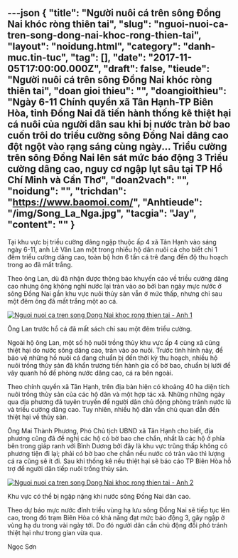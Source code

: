 ---json
{
    "title": "Người nuôi cá trên sông Đồng Nai khóc ròng thiên tai",
    "slug": "nguoi-nuoi-ca-tren-song-dong-nai-khoc-rong-thien-tai",
    "layout": "noidung.html",
    "category": "danh-muc.tin-tuc",
    "tag": [],
    "date": "2017-11-05T17:00:00.000Z",
    "draft": false,
    "tieude": "Người nuôi cá trên sông Đồng Nai khóc ròng thiên tai",
    "doan gioi thieu": "",
    "doangioithieu": "Ngày 6-11 Chính quyền xã Tân Hạnh-TP Biên Hòa, tỉnh Đồng Nai đã tiến hành thống kê thiệt hại cá nuôi của người dân sau khi bị nước tràn bờ bao cuốn trôi do triều cường sông Đồng Nai dâng cao đột ngột vào rạng sáng cùng ngày... Triều cường trên sông Đồng Nai lên sát mức báo động 3 Triều cường dâng cao, nguy cơ ngập lụt sâu tại TP Hồ Chí Minh và Cần Thơ",
    "doan2vach": "",
    "noidung": "",
    "trichdan": "https://www.baomoi.com/",
    "Anhtieude": "/img/Song_La_Nga.jpg",
    "tacgia": "Jay",
    "__content__": ""
}
---
<p><span style="font-size:14px">Tại khu vực bị triều cường d&acirc;ng ngập thuộc ấp 4 x&atilde; T&acirc;n Hạnh v&agrave;o s&aacute;ng ng&agrave;y 6-11, anh L&ecirc; Văn Lan một trong nhiều hộ d&acirc;n nu&ocirc;i c&aacute; cho biết chỉ 1 đ&ecirc;m triều cường d&acirc;ng cao, to&agrave;n bộ hơn 6 tấn c&aacute; tr&ecirc; đang đến độ thu hoạch trong ao đ&atilde; mất trắng.</span></p>

<p><span style="font-size:14px">Theo &ocirc;ng Lan, d&ugrave; đ&atilde; nhận được th&ocirc;ng b&aacute;o khuyến c&aacute;o về triều cường d&acirc;ng cao nhưng &ocirc;ng kh&ocirc;ng nghĩ nước lại tr&agrave;n v&agrave;o ao bởi ban ng&agrave;y mực nước ở s&ocirc;ng Đồng Nai gần khu vực nu&ocirc;i thủy sản vẫn ở mức thấp, nhưng chỉ sau một đ&ecirc;m &ocirc;ng đ&atilde; mất trắng một ao c&aacute;.</span></p>

<p><span style="font-size:14px"><a href="https://baomoi-photo-2-td.zadn.vn/17/11/06/22/23842828/1_185111.jpg"><img alt="Nguoi nuoi ca tren song Dong Nai khoc rong thien tai - Anh 1" src="https://baomoi-photo-2-td.zadn.vn/w460x/17/11/06/22/23842828/1_185111.jpg" title="Người nuôi cá trên sông Đồng Nai khóc ròng thiên tai - Ảnh 1" /></a></span></p>

<p><span style="font-size:14px">&Ocirc;ng Lan trước hồ c&aacute; đ&atilde; mất s&aacute;ch chỉ sau một đ&ecirc;m triều cường.</span></p>

<p><span style="font-size:14px">Ngo&agrave;i hộ &ocirc;ng Lan, một số hộ nu&ocirc;i trồng thủy khu vực ấp 4 c&ugrave;ng x&atilde; cũng thiệt hại do nước s&ocirc;ng d&acirc;ng cao, tr&agrave;n v&agrave;o ao nu&ocirc;i. Trước t&igrave;nh h&igrave;nh n&agrave;y, để bảo vệ những hồ nu&ocirc;i c&aacute; đang chuẩn bị đến thời kỳ thu hoạch, nhiều hộ nu&ocirc;i trồng thủy sản đ&atilde; khẩn trương tiến h&agrave;nh gia cố bờ bao, chuẩn bị lưới để v&acirc;y quanh hồ đề ph&ograve;ng nước d&acirc;ng cao, c&aacute; ra b&ecirc;n ngo&agrave;i.</span></p>

<p><span style="font-size:14px">Theo ch&iacute;nh quyền x&atilde; T&acirc;n Hạnh, tr&ecirc;n địa b&agrave;n hiện c&oacute; khoảng 40 ha diện t&iacute;ch nu&ocirc;i trồng thủy sản của c&aacute;c hộ d&acirc;n v&agrave; một hợp t&aacute;c x&atilde;. Những những ng&agrave;y qua địa phương đ&atilde; tuy&ecirc;n truyền để người d&acirc;n chủ động ph&ograve;ng tr&aacute;nh nước lũ v&agrave; triều cường d&acirc;ng cao. Tuy nhi&ecirc;n, nhiều hộ d&acirc;n vẫn chủ quan dẫn đến thiệt hại về thủy sản.</span></p>

<p><span style="font-size:14px">&Ocirc;ng Mai Th&agrave;nh Phương, Ph&oacute; Chủ tịch UBND x&atilde; T&acirc;n Hạnh cho biết, địa phương cũng đ&atilde; đề nghị c&aacute;c hộ c&oacute; bờ bao che chắn, nhất l&agrave; c&aacute;c hộ ở ph&iacute;a b&ecirc;n trong gi&aacute;p ranh với B&igrave;nh Dương bởi đ&acirc;y l&agrave; khu vực trũng thấp kh&ocirc;ng c&oacute; phương tiện đi lại; phải c&oacute; bờ bao che chắn nếu nước c&oacute; tr&agrave;n v&agrave;o th&igrave; lượng c&aacute; ra cũng sẽ &iacute;t đi. Sau khi thống k&ecirc; nếu thiệt hại sẽ b&aacute;o c&aacute;o TP Bi&ecirc;n H&ograve;a hỗ trợ để người d&acirc;n tiếp nu&ocirc;i trồng thủy sản.</span></p>

<p><span style="font-size:14px"><a href="https://baomoi-photo-2-td.zadn.vn/17/11/06/22/23842828/2_232418.jpg"><img alt="Nguoi nuoi ca tren song Dong Nai khoc rong thien tai - Anh 2" src="https://baomoi-photo-2-td.zadn.vn/w460x/17/11/06/22/23842828/2_232418.jpg" title="Người nuôi cá trên sông Đồng Nai khóc ròng thiên tai - Ảnh 2" /></a></span></p>

<p><span style="font-size:14px">Khu vực c&oacute; thể bị ngập nặng khi nước s&ocirc;ng Đồng Nai d&acirc;n cao.</span></p>

<p><span style="font-size:14px">Theo dự b&aacute;o mực nước đỉnh triều v&ugrave;ng hạ lưu s&ocirc;ng Đồng Nai sẽ tiếp tục l&ecirc;n cao, trong đ&oacute; trạm Bi&ecirc;n H&ograve;a c&oacute; khả năng đạt mức b&aacute;o động 3, g&acirc;y ngập ở v&ugrave;ng hạ du trong v&agrave;i ng&agrave;y tới. Do đ&oacute; người d&acirc;n cần chủ động đối ph&oacute; tr&aacute;nh thiệt hại như trong gian vừa qua.</span></p>

<p><span style="font-size:14px">Ngọc Sơn</span></p>
